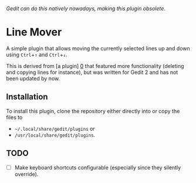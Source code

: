 *Gedit can do this natively nowadays, making this plugin obsolete.*

Line Mover
==========

A simple plugin that allows moving the currently selected lines up and down
using `Ctrl`+`↑` and `Ctrl`+`↓`.

This is derived from [a plugin] [0] that featured more functionality (deleting
and copying lines for instance), but was written for Gedit 2 and has not been
updated by now.


Installation
------------

To install this plugin, clone the repository either directly into or copy the
files to

  * `~/.local/share/gedit/plugins` or
  * `/usr/local/share/gedit/plugins`.


TODO
----

- [ ] Make keyboard shortcuts configurable (especially since they silently
      override).


[0]: https://wiki.gnome.org/Apps/Gedit/LineToolsPlugin

